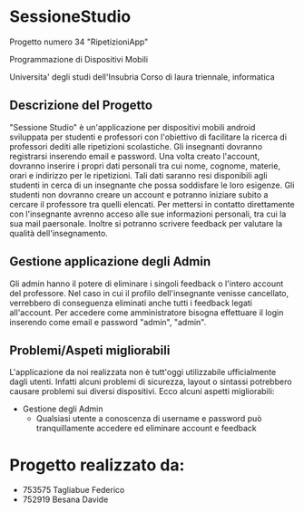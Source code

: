 # SessioneStudio
Progetto numero 34 "RipetizioniApp"

Programmazione di Dispositivi Mobili

Universita' degli studi dell'Insubria
Corso di laura triennale, informatica

## Descrizione del Progetto
"Sessione Studio" è un'applicazione per dispositivi mobili android sviluppata per studenti e professori con l'obiettivo di facilitare la ricerca di professori dediti alle ripetizioni scolastiche.
Gli insegnanti dovranno registrarsi inserendo email e password. Una volta creato l'account, dovranno inserire i propri dati personali tra cui nome, cognome, materie, orari e indirizzo per le ripetizioni. Tali dati saranno resi disponibili agli studenti in cerca di un insegnante che possa soddisfare le loro esigenze.
Gli studenti non dovranno creare un account e potranno iniziare subito a cercare il professore tra quelli elencati. Per mettersi in contatto direttamente con l'insegnante avrenno acceso alle sue informazioni personali, tra cui la sua mail paersonale. Inoltre si potranno scrivere feedback per valutare la qualità dell'insegnamento.

## Gestione applicazione degli Admin
Gli admin hanno il potere di eliminare i singoli feedback o l'intero account del professore. Nel caso in cui il profilo dell'insegnante venisse cancellato, verrebbero di conseguenza eliminati anche tutti i feedback legati all'account. Per accedere come amministratore bisogna effettuare il login inserendo come email e password "admin", "admin".

## Problemi/Aspeti migliorabili
L'applicazione da noi realizzata non è tutt'oggi utilizzabile ufficialmente dagli utenti. Infatti alcuni problemi di sicurezza, layout o sintassi potrebbero causare problemi sui diversi dispositivi. Ecco alcuni aspetti migliorabili:
- Gestione degli Admin
    - Qualsiasi utente a conoscenza di username e password può tranquillamente accedere ed eliminare account e feedback 


# Progetto realizzato da:
- 753575 Tagliabue	Federico
- 752919 Besana Davide
